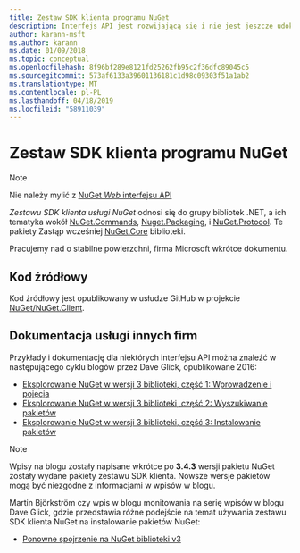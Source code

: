 ```yaml
---
title: Zestaw SDK klienta programu NuGet
description: Interfejs API jest rozwijającą się i nie jest jeszcze udokumentowane, ale przykłady są dostępne na blogu Dave Glick.
author: karann-msft
ms.author: karann
ms.date: 01/09/2018
ms.topic: conceptual
ms.openlocfilehash: 8f96bf289e8121fd25262fb95c2f36dfc89045c5
ms.sourcegitcommit: 573af6133a39601136181c1d98c09303f51a1ab2
ms.translationtype: MT
ms.contentlocale: pl-PL
ms.lasthandoff: 04/18/2019
ms.locfileid: "58911039"
---
```

# <a name="nuget-client-sdk"></a>Zestaw SDK klienta programu NuGet

> [!Note]
> Nie należy mylić z [NuGet *Web* interfejsu API](https://docs.microsoft.com/en-us/nuget/api/overview)

*Zestawu SDK klienta usługi NuGet* odnosi się do grupy bibliotek .NET, a ich tematyka wokół [NuGet.Commands](https://www.nuget.org/packages/NuGet.Commands), [Nuget.Packaging](https://www.nuget.org/packages/NuGet.Packaging), i [NuGet.Protocol](https://www.nuget.org/packages/NuGet.Protocol). Te pakiety Zastąp wcześniej [NuGet.Core](https://www.nuget.org/packages/NuGet.Core/) biblioteki.

Pracujemy nad o stabilne powierzchni, firma Microsoft wkrótce dokumentu.

## <a name="source-code"></a>Kod źródłowy

Kod źródłowy jest opublikowany w usłudze GitHub w projekcie [NuGet/NuGet.Client](https://github.com/NuGet/NuGet.Client).

## <a name="third-party-documentation"></a>Dokumentacja usługi innych firm

Przykłady i dokumentację dla niektórych interfejsu API można znaleźć w następującego cyklu blogów przez Dave Glick, opublikowane 2016:

- [Eksplorowanie NuGet w wersji 3 biblioteki, część 1: Wprowadzenie i pojęcia](http://daveaglick.com/posts/exploring-the-nuget-v3-libraries-part-1)
- [Eksplorowanie NuGet w wersji 3 biblioteki, część 2: Wyszukiwanie pakietów](http://daveaglick.com/posts/exploring-the-nuget-v3-libraries-part-2)
- [Eksplorowanie NuGet w wersji 3 biblioteki, część 3: Instalowanie pakietów](http://daveaglick.com/posts/exploring-the-nuget-v3-libraries-part-3)

> [!Note]
> Wpisy na blogu zostały napisane wkrótce po **3.4.3** wersji pakietu NuGet zostały wydane pakiety zestawu SDK klienta.
> Nowsze wersje pakietów mogą być niezgodne z informacjami w wpisów w blogu.

Martin Björkström czy wpis w blogu monitowania na serię wpisów w blogu Dave Glick, gdzie przedstawia różne podejście na temat używania zestawu SDK klienta NuGet na instalowanie pakietów NuGet:

- [Ponowne spojrzenie na NuGet biblioteki v3](https://martinbjorkstrom.com/posts/2018-09-19-revisiting-nuget-client-libraries)
